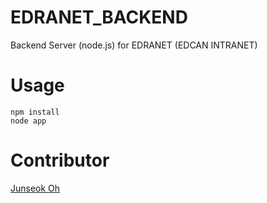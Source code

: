 # EDRANET_BACKEND
Backend Server (node.js) for EDRANET (EDCAN INTRANET)

# Usage
```
npm install
node app
```

# Contributor
[Junseok Oh](https://github.com/kotohana5706)

